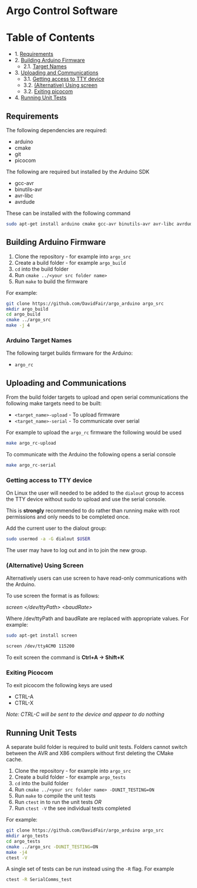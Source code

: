 # Argo Control Software

# Table of Contents
* 1\. [Requirements](#Requirements)
* 2\. [Building Arduino Firmware](#building-arduino-firmware)
  * 2.1\. [Target Names](#target-names)
* 3\. [Uploading and Communications](#uploading-and-communications)
  * 3.1\. [Getting access to TTY device](#getting-access-to-tty-device)
  * 3.2\. [(Alternative) Using screen](#\(alternative\)-using-screen)
  * 3.2\. [Exiting picocom](#exitting-picocom)
* 4\. [Running Unit Tests](#running-unit-tests)


## Requirements

The following dependencies are required:

- arduino
- cmake
- git
- picocom

The following are required but installed by the Arduino SDK
- gcc-avr
- binutils-avr
- avr-libc
- avrdude


These can be installed with the following command

```sh
sudo apt-get install arduino cmake gcc-avr binutils-avr avr-libc avrdude picocom git
```


## Building Arduino Firmware

1. Clone the repository - for example into `argo_src`
2. Create a build folder - for example `argo_build`
3. `cd` into the build folder
4. Run `cmake ../<your src folder name>`
5. Run `make` to build the firmware

For example:

```sh
git clone https://github.com/DavidFair/argo_arduino argo_src
mkdir argo_build
cd argo_build
cmake ../argo_src
make -j 4
```

### Arduino Target Names

The following target builds firmware for the Arduino:

- `argo_rc`

## Uploading and Communications

From the build folder targets to upload and open serial communications the following make targets need to be built:

- `<target_name>-upload` - To upload firmware
- `<target_name>-serial` - To communicate over serial

For example to upload the `argo_rc` firmware the following would be used

```sh
make argo_rc-upload
```

To communicate with the Arduino the following opens a serial console

```sh
make argo_rc-serial
```

### Getting access to TTY device

On Linux the user will needed to be added to the `dialout` group to access the TTY device without sudo to upload and use the serial console.

This is **strongly** recommended to do rather than running make with root permissions and only needs to be completed once.

Add the current user to the dialout group:

```sh
sudo usermod -a -G dialout $USER
```

The user may have to log out and in to join the new group.

### (Alternative) Using Screen
Alternatively users can use screen to have read-only communications with
the Arduino.

To use screen the format is as follows:

*screen </dev/ttyPath> \<baudRate>*

Where /dev/ttyPath and baudRate are replaced with appropriate values. For example:

```sh
sudo apt-get install screen

screen /dev/ttyACM0 115200
```

To exit screen the command is **Ctrl+A -> Shift+K**

### Exiting Picocom

To exit picocom the following keys are used

- CTRL-A
- CTRL-X

*Note: CTRL-C will be sent to the device and appear to do nothing*

## Running Unit Tests

A separate build folder is required to build unit tests. Folders
cannot switch between the AVR and X86 compilers without first deleting
the CMake cache.

1. Clone the repository - for example into `argo_src`
2. Create a build folder - for example `argo_tests`
3. `cd` into the build folder
4. Run `cmake ../<your src folder name> -DUNIT_TESTING=ON`
5. Run `make` to compile the unit tests
6. Run `ctest` in to run the unit tests *OR*
7. Run `ctest -V` the see individual tests completed


For example:

```sh
git clone https://github.com/DavidFair/argo_arduino argo_src
mkdir argo_tests
cd argo_tests
cmake ../argo_src -DUNIT_TESTING=ON
make -j4
ctest -V
```

A single set of tests can be run instead using the `-R` flag. For example

```sh
ctest -R SerialComms_test
```